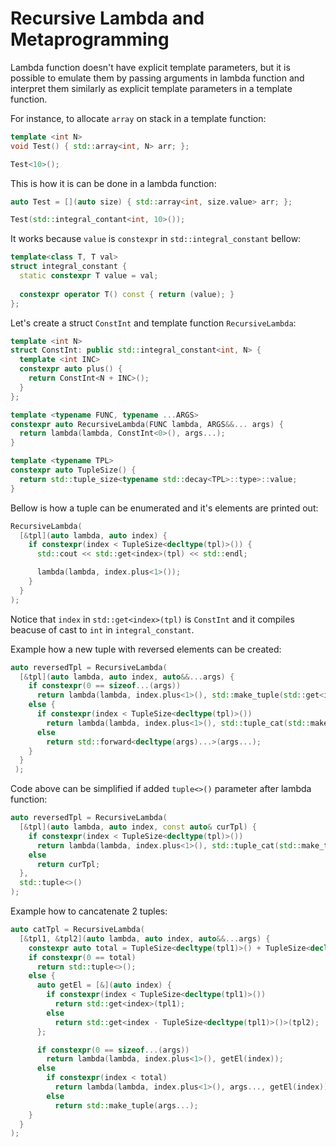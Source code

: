 # Recursive Lambda and Metaprogramming

Lambda function doesn't have explicit template parameters, but it is possible to emulate them by passing arguments in lambda function and interpret them similarly as explicit template parameters in a template function.

For instance, to allocate `array` on stack in a template function:
```C++
template <int N>
void Test() { std::array<int, N> arr; };

Test<10>();
```
This is how it is can be done in a lambda function:

```C++
auto Test = [](auto size) { std::array<int, size.value> arr; };

Test(std::integral_contant<int, 10>());
```
It works because `value` is `constexpr` in `std::integral_constant` bellow:
```C++
template<class T, T val>
struct integral_constant {	
  static constexpr T value = val;
  
  constexpr operator T() const { return (value); }
};
```

Let's create a struct `ConstInt` and template function `RecursiveLambda`:
```C++
template <int N>
struct ConstInt: public std::integral_constant<int, N> {
  template <int INC>
  constexpr auto plus() { 
    return ConstInt<N + INC>(); 
  }
};

template <typename FUNC, typename ...ARGS>
constexpr auto RecursiveLambda(FUNC lambda, ARGS&&... args) { 
  return lambda(lambda, ConstInt<0>(), args...); 
}

template <typename TPL>
constexpr auto TupleSize() { 
  return std::tuple_size<typename std::decay<TPL>::type>::value; 
}

```

Bellow is how a tuple can be enumerated and it's elements are printed out:
```C++
RecursiveLambda(
  [&tpl](auto lambda, auto index) {
    if constexpr(index < TupleSize<decltype(tpl)>()) {
      std::cout << std::get<index>(tpl) << std::endl;

      lambda(lambda, index.plus<1>());
    }
  }
);
```
Notice that `index` in `std::get<index>(tpl)` is `ConstInt` and it compiles beacuse of cast to `int` in `integral_constant`.

Example how a new tuple with reversed elements can be created:

```C++
auto reversedTpl = RecursiveLambda(
  [&tpl](auto lambda, auto index, auto&&...args) {
    if constexpr(0 == sizeof...(args))
      return lambda(lambda, index.plus<1>(), std::make_tuple(std::get<index>(tpl)));
    else {
      if constexpr(index < TupleSize<decltype(tpl)>())
        return lambda(lambda, index.plus<1>(), std::tuple_cat(std::make_tuple(std::get<index>(tpl)), args...));
      else
        return std::forward<decltype(args)...>(args...);
    }
  }
 ); 
```

Code above can be simplified if added `tuple<>()` parameter after lambda function:
```C++
auto reversedTpl = RecursiveLambda(
  [&tpl](auto lambda, auto index, const auto& curTpl) {
    if constexpr(index < TupleSize<decltype(tpl)>())
      return lambda(lambda, index.plus<1>(), std::tuple_cat(std::make_tuple(std::get<index>(tpl)), curTpl));
    else
      return curTpl;
  },
  std::tuple<>()
);
```

Example how to cancatenate 2 tuples:
```C++
auto catTpl = RecursiveLambda(
  [&tpl1, &tpl2](auto lambda, auto index, auto&&...args) {
    constexpr auto total = TupleSize<decltype(tpl1)>() + TupleSize<decltype(tpl2)>();
    if constexpr(0 == total)
      return std::tuple<>();
    else {
      auto getEl = [&](auto index) {
        if constexpr(index < TupleSize<decltype(tpl1)>())
          return std::get<index>(tpl1);
        else
          return std::get<index - TupleSize<decltype(tpl1)>()>(tpl2);
      };

      if constexpr(0 == sizeof...(args))
        return lambda(lambda, index.plus<1>(), getEl(index));
      else
        if constexpr(index < total)
          return lambda(lambda, index.plus<1>(), args..., getEl(index));
        else
          return std::make_tuple(args...);
    }
  }
);

```
